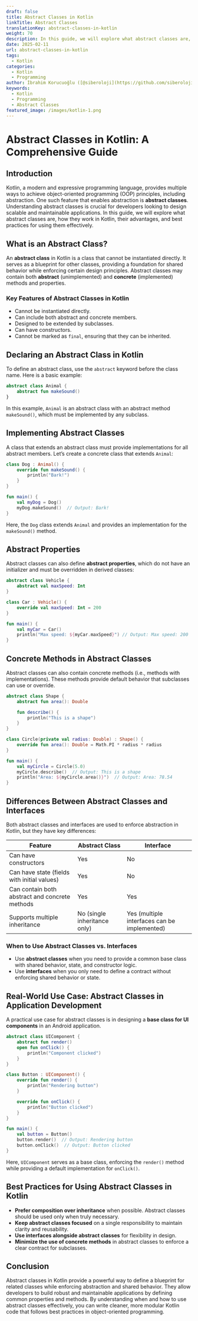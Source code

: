 ```yaml
---
draft: false
title: Abstract Classes in Kotlin
linkTitle: Abstract Classes
translationKey: abstract-classes-in-kotlin
weight: 70
description: In this guide, we will explore what abstract classes are, how they work in Kotlin, their advantages, and best practices for using them effectively.
date: 2025-02-11
url: abstract-classes-in-kotlin
tags:
  - Kotlin
categories:
  - Kotlin
  - Programming
author: İbrahim Korucuoğlu ([@siberoloji](https://github.com/siberoloji))
keywords:
  - Kotlin
  - Programming
  - Abstract Classes
featured_image: /images/kotlin-1.png
---
```

# Abstract Classes in Kotlin: A Comprehensive Guide

## Introduction

Kotlin, a modern and expressive programming language, provides multiple ways to achieve object-oriented programming (OOP) principles, including abstraction. One such feature that enables abstraction is **abstract classes**. Understanding abstract classes is crucial for developers looking to design scalable and maintainable applications. In this guide, we will explore what abstract classes are, how they work in Kotlin, their advantages, and best practices for using them effectively.

## What is an Abstract Class?

An **abstract class** in Kotlin is a class that cannot be instantiated directly. It serves as a blueprint for other classes, providing a foundation for shared behavior while enforcing certain design principles. Abstract classes may contain both **abstract** (unimplemented) and **concrete** (implemented) methods and properties.

### Key Features of Abstract Classes in Kotlin

- Cannot be instantiated directly.
- Can include both abstract and concrete members.
- Designed to be extended by subclasses.
- Can have constructors.
- Cannot be marked as `final`, ensuring that they can be inherited.

## Declaring an Abstract Class in Kotlin

To define an abstract class, use the `abstract` keyword before the class name. Here is a basic example:

```kotlin
abstract class Animal {
    abstract fun makeSound()
}
```

In this example, `Animal` is an abstract class with an abstract method `makeSound()`, which must be implemented by any subclass.

## Implementing Abstract Classes

A class that extends an abstract class must provide implementations for all abstract members. Let’s create a concrete class that extends `Animal`:

```kotlin
class Dog : Animal() {
    override fun makeSound() {
        println("Bark!")
    }
}

fun main() {
    val myDog = Dog()
    myDog.makeSound()  // Output: Bark!
}
```

Here, the `Dog` class extends `Animal` and provides an implementation for the `makeSound()` method.

## Abstract Properties

Abstract classes can also define **abstract properties**, which do not have an initializer and must be overridden in derived classes:

```kotlin
abstract class Vehicle {
    abstract val maxSpeed: Int
}

class Car : Vehicle() {
    override val maxSpeed: Int = 200
}

fun main() {
    val myCar = Car()
    println("Max speed: ${myCar.maxSpeed}") // Output: Max speed: 200
}
```

## Concrete Methods in Abstract Classes

Abstract classes can also contain concrete methods (i.e., methods with implementations). These methods provide default behavior that subclasses can use or override.

```kotlin
abstract class Shape {
    abstract fun area(): Double

    fun describe() {
        println("This is a shape")
    }
}

class Circle(private val radius: Double) : Shape() {
    override fun area(): Double = Math.PI * radius * radius
}

fun main() {
    val myCircle = Circle(5.0)
    myCircle.describe()  // Output: This is a shape
    println("Area: ${myCircle.area()}")  // Output: Area: 78.54
}
```

## Differences Between Abstract Classes and Interfaces

Both abstract classes and interfaces are used to enforce abstraction in Kotlin, but they have key differences:

| Feature | Abstract Class | Interface |
|---------|---------------|-----------|
| Can have constructors | Yes | No |
| Can have state (fields with initial values) | Yes | No |
| Can contain both abstract and concrete methods | Yes | Yes |
| Supports multiple inheritance | No (single inheritance only) | Yes (multiple interfaces can be implemented) |

### When to Use Abstract Classes vs. Interfaces

- Use **abstract classes** when you need to provide a common base class with shared behavior, state, and constructor logic.
- Use **interfaces** when you only need to define a contract without enforcing shared behavior or state.

## Real-World Use Case: Abstract Classes in Application Development

A practical use case for abstract classes is in designing a **base class for UI components** in an Android application.

```kotlin
abstract class UIComponent {
    abstract fun render()
    open fun onClick() {
        println("Component clicked")
    }
}

class Button : UIComponent() {
    override fun render() {
        println("Rendering button")
    }

    override fun onClick() {
        println("Button clicked")
    }
}

fun main() {
    val button = Button()
    button.render()  // Output: Rendering button
    button.onClick()  // Output: Button clicked
}
```

Here, `UIComponent` serves as a base class, enforcing the `render()` method while providing a default implementation for `onClick()`.

## Best Practices for Using Abstract Classes in Kotlin

- **Prefer composition over inheritance** when possible. Abstract classes should be used only when truly necessary.
- **Keep abstract classes focused** on a single responsibility to maintain clarity and reusability.
- **Use interfaces alongside abstract classes** for flexibility in design.
- **Minimize the use of concrete methods** in abstract classes to enforce a clear contract for subclasses.

## Conclusion

Abstract classes in Kotlin provide a powerful way to define a blueprint for related classes while enforcing abstraction and shared behavior. They allow developers to build robust and maintainable applications by defining common properties and methods. By understanding when and how to use abstract classes effectively, you can write cleaner, more modular Kotlin code that follows best practices in object-oriented programming.
